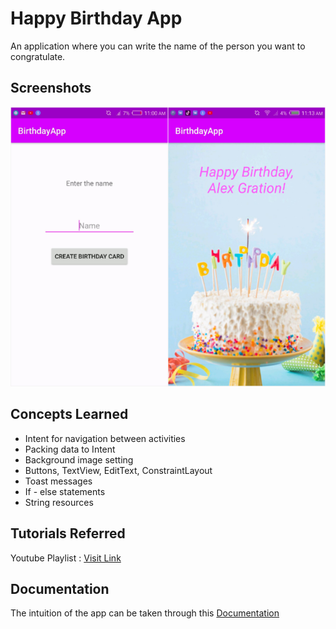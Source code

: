 # Happy Birthday App
An application where you can write the name of the person you want to congratulate.

## Screenshots

![one](screens/image.png)
## Concepts Learned
- Intent for navigation between activities
- Packing data to Intent
- Background image setting
- Buttons, TextView, EditText, ConstraintLayout
- Toast messages
- If - else statements
- String resources

## Tutorials Referred
Youtube Playlist : [Visit Link](https://www.youtube.com/playlist?list=PLUcsbZa0qzu1s5vbXAU3UY8lpxE1Cy3Su)

## Documentation
The intuition of the app can be taken through this [Documentation](https://developer.android.com/reference/android/content/Intent)
